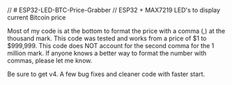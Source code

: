 // # ESP32-LED-BTC-Price-Grabber
// ESP32 + MAX7219 LED's to display current Bitcoin price

Most of my code is at the bottom to format the price with a comma (,) at the thousand mark.
This code was tested and works from a price of $1 to $999,999.
This code does NOT account for the second comma for the 1 million mark.
If anyone knows a better way to format the number with commas, please let me know.

Be sure to get v4. A few bug fixes and cleaner code with faster start.

